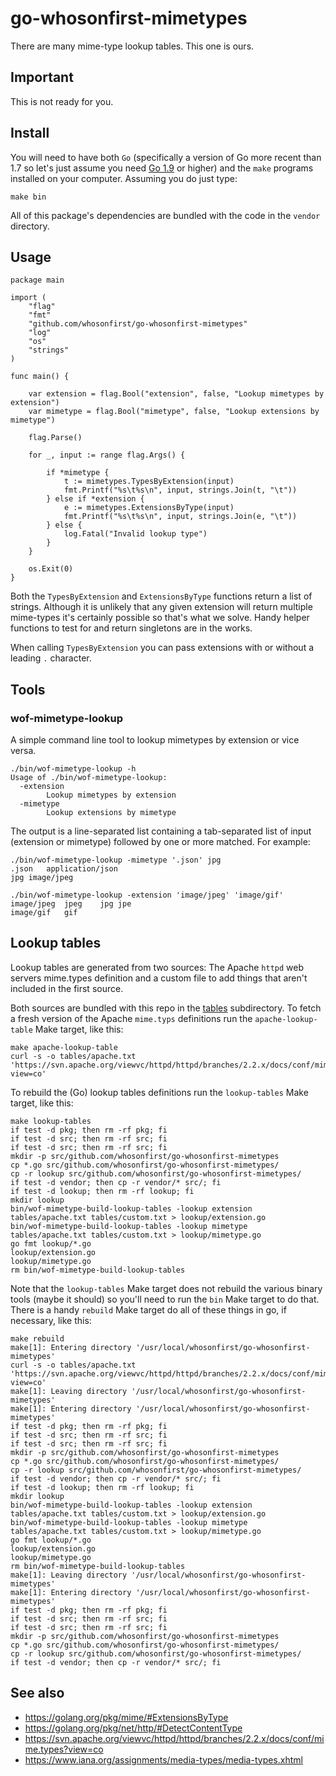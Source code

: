# go-whosonfirst-mimetypes

There are many mime-type lookup tables. This one is ours.

## Important

This is not ready for you.

## Install

You will need to have both `Go` (specifically a version of Go more recent than 1.7 so let's just assume you need [Go 1.9](https://golang.org/dl/) or higher) and the `make` programs installed on your computer. Assuming you do just type:

```
make bin
```

All of this package's dependencies are bundled with the code in the `vendor` directory.

## Usage

```
package main

import (
	"flag"
	"fmt"
	"github.com/whosonfirst/go-whosonfirst-mimetypes"
	"log"
	"os"
	"strings"
)

func main() {

	var extension = flag.Bool("extension", false, "Lookup mimetypes by extension")
	var mimetype = flag.Bool("mimetype", false, "Lookup extensions by mimetype")

	flag.Parse()

	for _, input := range flag.Args() {

		if *mimetype {
			t := mimetypes.TypesByExtension(input)
			fmt.Printf("%s\t%s\n", input, strings.Join(t, "\t"))
		} else if *extension {
			e := mimetypes.ExtensionsByType(input)
			fmt.Printf("%s\t%s\n", input, strings.Join(e, "\t"))
		} else {
			log.Fatal("Invalid lookup type")
		}
	}

	os.Exit(0)
}
```

Both the `TypesByExtension` and `ExtensionsByType` functions return a list of strings. Although it is unlikely that any given extension will return multiple mime-types it's certainly possible so that's what we solve. Handy helper functions to test for and return singletons are in the works.

When calling `TypesByExtension` you can pass extensions with or without a leading `.` character.

## Tools

### wof-mimetype-lookup

A simple command line tool to lookup mimetypes by extension or vice versa.

```
./bin/wof-mimetype-lookup -h
Usage of ./bin/wof-mimetype-lookup:
  -extension
    	Lookup mimetypes by extension
  -mimetype
    	Lookup extensions by mimetype
```

The output is a line-separated list containing a tab-separated list of input (extension or mimetype) followed by one or more matched. For example:

```
./bin/wof-mimetype-lookup -mimetype '.json' jpg
.json	application/json
jpg	image/jpeg

./bin/wof-mimetype-lookup -extension 'image/jpeg' 'image/gif'
image/jpeg	jpeg	jpg	jpe
image/gif	gif
```

## Lookup tables

Lookup tables are generated from two sources: The Apache `httpd` web servers mime.types definition and a custom file to add things that aren't included in the first source.

Both sources are bundled with this repo in the [tables](tables) subdirectory. To fetch a fresh version of the Apache `mime.typs` definitions run the `apache-lookup-table` Make target, like this:

```
make apache-lookup-table
curl -s -o tables/apache.txt 'https://svn.apache.org/viewvc/httpd/httpd/branches/2.2.x/docs/conf/mime.types?view=co'
```

To rebuild the (Go) lookup tables definitions run the `lookup-tables` Make target, like this:

```
make lookup-tables
if test -d pkg; then rm -rf pkg; fi
if test -d src; then rm -rf src; fi 
if test -d src; then rm -rf src; fi
mkdir -p src/github.com/whosonfirst/go-whosonfirst-mimetypes
cp *.go src/github.com/whosonfirst/go-whosonfirst-mimetypes/
cp -r lookup src/github.com/whosonfirst/go-whosonfirst-mimetypes/
if test -d vendor; then cp -r vendor/* src/; fi
if test -d lookup; then rm -rf lookup; fi
mkdir lookup
bin/wof-mimetype-build-lookup-tables -lookup extension tables/apache.txt tables/custom.txt > lookup/extension.go
bin/wof-mimetype-build-lookup-tables -lookup mimetype tables/apache.txt tables/custom.txt > lookup/mimetype.go
go fmt lookup/*.go
lookup/extension.go
lookup/mimetype.go
rm bin/wof-mimetype-build-lookup-tables
```

Note that the `lookup-tables` Make target does not rebuild the various binary tools (maybe it should) so you'll need to run the `bin` Make target to do that. There is a handy `rebuild` Make target do all of these things in go, if necessary, like this:

```
make rebuild
make[1]: Entering directory '/usr/local/whosonfirst/go-whosonfirst-mimetypes'
curl -s -o tables/apache.txt 'https://svn.apache.org/viewvc/httpd/httpd/branches/2.2.x/docs/conf/mime.types?view=co'
make[1]: Leaving directory '/usr/local/whosonfirst/go-whosonfirst-mimetypes'
make[1]: Entering directory '/usr/local/whosonfirst/go-whosonfirst-mimetypes'
if test -d pkg; then rm -rf pkg; fi
if test -d src; then rm -rf src; fi 
if test -d src; then rm -rf src; fi
mkdir -p src/github.com/whosonfirst/go-whosonfirst-mimetypes
cp *.go src/github.com/whosonfirst/go-whosonfirst-mimetypes/
cp -r lookup src/github.com/whosonfirst/go-whosonfirst-mimetypes/
if test -d vendor; then cp -r vendor/* src/; fi
if test -d lookup; then rm -rf lookup; fi
mkdir lookup
bin/wof-mimetype-build-lookup-tables -lookup extension tables/apache.txt tables/custom.txt > lookup/extension.go
bin/wof-mimetype-build-lookup-tables -lookup mimetype tables/apache.txt tables/custom.txt > lookup/mimetype.go
go fmt lookup/*.go
lookup/extension.go
lookup/mimetype.go
rm bin/wof-mimetype-build-lookup-tables
make[1]: Leaving directory '/usr/local/whosonfirst/go-whosonfirst-mimetypes'
make[1]: Entering directory '/usr/local/whosonfirst/go-whosonfirst-mimetypes'
if test -d pkg; then rm -rf pkg; fi
if test -d src; then rm -rf src; fi 
if test -d src; then rm -rf src; fi
mkdir -p src/github.com/whosonfirst/go-whosonfirst-mimetypes
cp *.go src/github.com/whosonfirst/go-whosonfirst-mimetypes/
cp -r lookup src/github.com/whosonfirst/go-whosonfirst-mimetypes/
if test -d vendor; then cp -r vendor/* src/; fi
```

## See also

* https://golang.org/pkg/mime/#ExtensionsByType
* https://golang.org/pkg/net/http/#DetectContentType
* https://svn.apache.org/viewvc/httpd/httpd/branches/2.2.x/docs/conf/mime.types?view=co
* https://www.iana.org/assignments/media-types/media-types.xhtml
